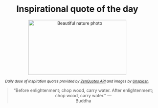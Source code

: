 
<div align="center">

# Inspirational quote of the day

<img src="./data/photo.jpeg" alt="Beautiful nature photo" width="320" height="180">

<sub><i>Daily dose of inspiration quotes provided by [ZenQuotes API](https://zenquotes.io/) and images by [Unsplash](https://unsplash.com/).</i></sub>


<blockquote>&ldquo;Before enlightenment; chop wood, carry water. After enlightenment; chop wood, carry water.&rdquo; &mdash; <footer>Buddha</footer></blockquote>

</div>
